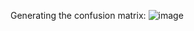 Generating the confusion matrix:
![image](https://github.com/AkshayKulkarni3467/NaiveBayesClassifier/assets/129979542/0e32a610-b9f0-4b70-b4ba-58db50210859)
